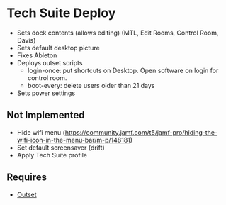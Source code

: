 # Tech Suite Deploy

- Sets dock contents (allows editing) (MTL, Edit Rooms, Control Room, Davis)
- Sets default desktop picture
- Fixes Ableton
- Deploys outset scripts
	- login-once: put shortcuts on Desktop. Open software on login for control room.
	- boot-every: delete users older than 21 days
- Sets power settings

## Not Implemented

- Hide wifi menu (https://community.jamf.com/t5/jamf-pro/hiding-the-wifi-icon-in-the-menu-bar/m-p/148181)
- Set default screensaver (drift)
- Apply Tech Suite profile

## Requires

- [Outset](https://github.com/chilcote/outset)